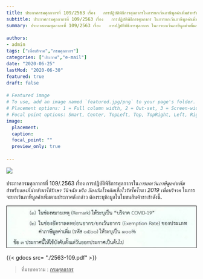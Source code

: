 ```yaml
---
title: ประกาศกรมศุลกากรที่ 109/2563 เรื่อง   การปฏิบัติพิธีการศุลกากรในการยกเว้นภาษีมูลค่าเพิ่มสำหรับของที่นำเข้ามาใช้รักษา วินิจฉัย หรือ ป้องกันโรคติดเชื้อไวรัสโคโรนา 2019 เพื่อบริจาค
subtitle: ประกาศกรมศุลกากรที่ 109/2563 เรื่อง   การปฏิบัติพิธีการศุลกากร ในการยกเว้นภาษีมูลค่าเพิ่มสำหรับของที่นำเข้ามาใช้รักษา วินิจฉัย หรือ ป้องกันโรคติดเชื้อไวรัสโคโรนา 2019 เพื่อบริจาค
summary: ประกาศกรมศุลกากรที่ 109/2563 เรื่อง   การปฏิบัติพิธีการศุลกากร ในการยกเว้นภาษีมูลค่าเพิ่มสำหรับของที่นำเข้ามาใช้รักษา วินิจฉัย หรือ ป้องกันโรคติดเชื้อไวรัสโคโรนา 2019 เพื่อบริจาค

authors:
- admin
tags: ["เพื่อบริจาค","กรมศุลกากร"]
categories: ["ประกาศ","e-mail"]
date: "2020-06-25"
lastMod: "2020-06-30"
featured: true
draft: false

# Featured image
# To use, add an image named `featured.jpg/png` to your page's folder.
# Placement options: 1 = Full column width, 2 = Out-set, 3 = Screen-width
# Focal point options: Smart, Center, TopLeft, Top, TopRight, Left, Right, BottomLeft, Bottom, BottomRight
image:
  placement: 
  caption: 
  focal_point: ""
  preview_only: true

---
```


![](featured.jpg)

ประกาศกรมศุลกากรที่ 109/.2563 เรื่อง   การปฏิบัติพิธีการศุลกากรใน*การยกเว้นภาษีมูลค่าเพิ่ม*สำหรับ*ของที่นำเข้ามาใช้รักษา วินิจฉัย หรือ ป้องกันโรคติดเชื้อไวรัสโคโรนา 2019* *เพื่อบริจาค* ในการจะยกเว้นภาษีมูลค่าเพิ่มตามประกาศดังกล่าว ต้องระบุข้อมูลในใบขนสินค้าขาเข้าดังนี้.  


![](img-03.jpg)


{{< gdocs src= "./2563-109.pdf" >}}


> ที่มาบทความ : [กรมศุลกากร](http://th.customs.go.th/cont_strc_download_with_docno_date.php?lang=th&top_menu=menu_homepage&current_id=14232832414b505f46464b4d464b46)
